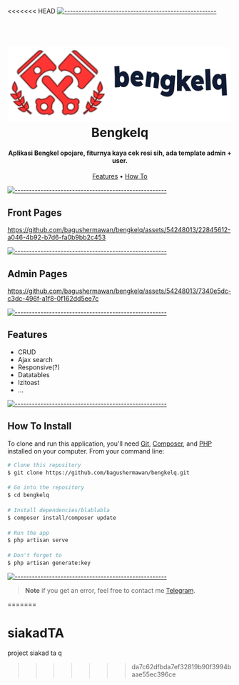 <<<<<<< HEAD
[![-----------------------------------------------------](https://raw.githubusercontent.com/andreasbm/readme/master/assets/lines/colored.png)](#)
<h1 align="center">
  <br>
  <a href="#"><img src="https://github.com/bagushermawan/bengkelq/blob/master/public/assets/logo.png" alt="Markdownify" width="500"></a>
  <br>
  Bengkelq
  <br>
</h1>

<h4 align="center">Aplikasi Bengkel opojare, fiturnya kaya cek resi sih, ada template admin + user.</h4>

<p align="center">
  <a href="#features">Features</a> •
  <a href="#how-to-use">How To</a>
</p>

[![-----------------------------------------------------](https://raw.githubusercontent.com/andreasbm/readme/master/assets/lines/colored.png)](#)

<h2>Front Pages</h2>


https://github.com/bagushermawan/bengkelq/assets/54248013/22845612-a046-4b92-b7d6-fa0b9bb2c453

[![-----------------------------------------------------](https://raw.githubusercontent.com/andreasbm/readme/master/assets/lines/colored.png)](#)

<h2>Admin Pages</h2>


https://github.com/bagushermawan/bengkelq/assets/54248013/7340e5dc-c3dc-496f-a1f8-0f162dd5ee7c


[![-----------------------------------------------------](https://raw.githubusercontent.com/andreasbm/readme/master/assets/lines/colored.png)](#)



## Features

* CRUD
* Ajax search
* Responsive(?)
* Datatables
* Izitoast
* ...

[![-----------------------------------------------------](https://raw.githubusercontent.com/andreasbm/readme/master/assets/lines/colored.png)](#)
## How To Install

To clone and run this application, you'll need [Git](https://git-scm.com), [Composer](https://getcomposer.org/download/), and [PHP](https://www.php.net/downloads.php) installed on your computer. From your command line:

```bash
# Clone this repository
$ git clone https://github.com/bagushermawan/bengkelq.git

# Go into the repository
$ cd bengkelq

# Install dependencies/blablabla
$ composer install/composer update

# Run the app
$ php artisan serve

# Don't forget to
$ php artisan generate:key
```

[![-----------------------------------------------------](https://raw.githubusercontent.com/andreasbm/readme/master/assets/lines/colored.png)](#)

> **Note**
> if you get an error, feel free to contact me [Telegram](https://t.me/bagusherma).

=======
# siakadTA
project siakad ta q
>>>>>>> da7c62dfbda7ef32819b90f3994baae55ec396ce
